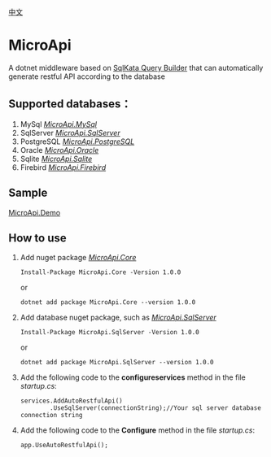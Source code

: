 [中文](https://github.com/x-trip/MicroApi/blob/master/README.md)
# MicroApi
A dotnet middleware based on [SqlKata Query Builder](https://github.com/sqlkata/querybuilder) that can automatically generate restful API according to the database
## Supported databases：
1. MySql *[MicroApi.MySql](https://www.nuget.org/packages/MicroApi.MySql/)*
2. SqlServer *[MicroApi.SqlServer](https://www.nuget.org/packages/MicroApi.SqlServer/)*
3. PostgreSQL *[MicroApi.PostgreSQL](https://www.nuget.org/packages/MicroApi.PostgreSQL/)*
4. Oracle *[MicroApi.Oracle](https://www.nuget.org/packages/MicroApi.Oracle/)*
5. Sqlite *[MicroApi.Sqlite](https://www.nuget.org/packages/MicroApi.Sqlite/)*
6. Firebird *[MicroApi.Firebird](https://www.nuget.org/packages/MicroApi.Firebird/)*
## Sample
[MicroApi.Demo](https://github.com/x-trip/MicroApi/tree/master/MicroApi.Demo)
## How to use
1.  Add nuget package *[MicroApi.Core](https://www.nuget.org/packages/MicroApi.Core/)*

    ``` Install-Package MicroApi.Core -Version 1.0.0 ```

    or

    ``` dotnet add package MicroApi.Core --version 1.0.0 ```
2. Add database nuget package, such as *[MicroApi.SqlServer](https://www.nuget.org/packages/MicroApi.SqlServer/)*
   
   ``` Install-Package MicroApi.SqlServer -Version 1.0.0 ```

   or

   ``` dotnet add package MicroApi.SqlServer --version 1.0.0 ```

3. Add the following code to the **configureservices** method in the file *startup.cs*:

   ```
   services.AddAutoRestfulApi()
           .UseSqlServer(connectionString);//Your sql server database connection string
   ```

4. Add the following code to the **Configure** method in the file *startup.cs*:
   ```
   app.UseAutoRestfulApi();
   ```
